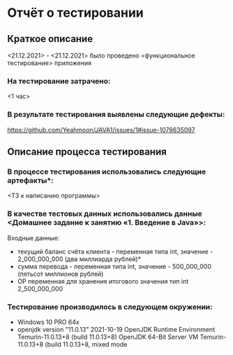 # Отчёт о тестировании <Money Transfer>
## Краткое описание
<21.12.2021> - <21.12.2021> было проведено <функциональное тестирование> приложения <Money Transfer>

### На тестирование затрачено: 
<1 час>

### В результате тестирования выявлены следующие дефекты:

<https://github.com/Yeahmoon/JAVA1/issues/1#issue-1078635097>

## Описание процесса тестирования
### В процессе тестирования использовались следующие артефакты*:

<ТЗ к написанию программы>

### В качестве тестовых данных использовались данные <Домашнее задание к занятию «1. Введение в Java»>:

Входные данные:
* текущий баланс счёта клиента - переменная типа int, значение - 2_000_000_000 (два миллиарда рублей)*
* сумма перевода - переменная типа int, значение - 500_000_000 (пятьсот миллионов рублей)
* ОР переменная для хранения итогового значения тип int 2_500_000_000
### Тестирование производилось в следующем окружении:

* Windows 10 PRO 64x
* openjdk version "11.0.13" 2021-10-19
OpenJDK Runtime Environment Temurin-11.0.13+8 (build 11.0.13+8)
OpenJDK 64-Bit Server VM Temurin-11.0.13+8 (build 11.0.13+8, mixed mode